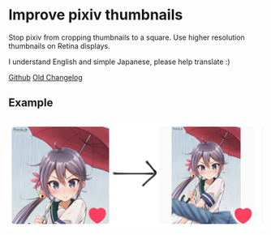 # Improve pixiv thumbnails

Stop pixiv from cropping thumbnails to a square. Use higher resolution thumbnails on Retina displays.

I understand English and simple Japanese, please help translate :)

[Github](https://github.com/kepstin/Fix-pixiv-thumbnails) [Old Changelog](https://greasyfork.org/en/forum/discussion/63662/changelog/p1)

## Example

[![曙と雨 by ナユヒ](https://github.com/kepstin/Fix-pixiv-thumbnails/raw/master/pixiv-58811811-before-after.png)](https://www.pixiv.net/member_illust.php?mode=medium&illust_id=58811811)
